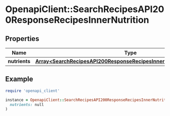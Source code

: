# OpenapiClient::SearchRecipesAPI200ResponseRecipesInnerNutrition

## Properties

| Name | Type | Description | Notes |
| ---- | ---- | ----------- | ----- |
| **nutrients** | [**Array&lt;SearchRecipesAPI200ResponseRecipesInnerNutritionNutrientsInner&gt;**](SearchRecipesAPI200ResponseRecipesInnerNutritionNutrientsInner.md) |  | [optional] |

## Example

```ruby
require 'openapi_client'

instance = OpenapiClient::SearchRecipesAPI200ResponseRecipesInnerNutrition.new(
  nutrients: null
)
```

